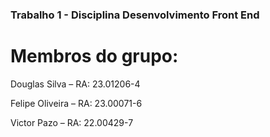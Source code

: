 ### Trabalho 1 - Disciplina Desenvolvimento Front End

# Membros do grupo: 

Douglas Silva – RA: 23.01206-4​

Felipe Oliveira – RA: 23.00071-6​

Victor Pazo – RA: 22.00429-7
